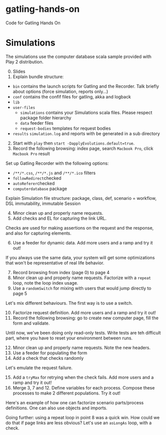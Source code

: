 gatling-hands-on
================

Code for Gatling Hands On


Simulations
===========

The simulations use the computer database scala sample provided with Play 2 distribution.

0. Slides
1. Explain bundle structure:

* `bin` contains the launch scripts for Gatling and the Recorder. Talk briefly about options (force simulation, reports only…)
* `conf` contains the confif files for gatling, akka and logback
* `lib`
* `user-files`
  * `simulations` contains your Simulations scala files. Please respect package folder hierarchy
  * `data` feeder files
  * `request-bodies` templates for request bodies
* `results` `simulation.log` and reports with be generated in a sub directory

2. Start with `play` then `start -DapplyEvolutions.default=true`.
3. Record the following browsing: index page, search `Macbook Pro`, click `Macbook Pro` result

Set up Gatling Recorder with the following options:

* `/**/*.css`, `/**/*.js` and `/**/*.ico` filters
* `followRedirect`checked
* `autoReferer`checked
* `computerdatabase` package

Explain Simulation file structure: package, class, def, scenario = workflow, DSL immutability, immutable Session

4. Minor clean up and properly name requests.
5. Add checks and EL for capturing the link URL.

Checks are used for making assertions on the request and the response, and also for capturing elements.

6. Use a feeder for dynamic data. Add more users and a ramp and try it out!

If you always use the same data, your system will get some optimizations that won't be representative of real life behavior.

7. Record browsing from index (page 0) to page 4
8. Minor clean up and properly name requests. Factorize with a `repeat` loop, note the loop index usage.
9. Use a `randomSwitch` for mixing with users that would jump directly to page 5

Let's mix different behaviours. The first way is to use a switch.

10. Factorize request definition. Add more users and a ramp and try it out!
11. Record the following browsing: go to create new computer page, fill the form and validate.

Until now, we've been doing only read-only tests. Write tests are teh difficult part, where you have to reset your environment between runs.

12. Minor clean up and properly name requests. Note the new headers.
13. Use a feeder for populating the form
14. Add a check that checks randomly

Let's emulate the request failure.

15. Add a `tryMax` for retrying when the check fails. Add more users and a ramp and try it out!
16. Merge 3, 7 and 12. Define variables for each process. Compose these processes to make 2 different populations. Try it out!

Here's an example of how one can factorize scenario parts/process definitions. One can also use objects and imports.

Going further: using a repeat loop in point 8 was a quick win. How could we do that if page links are less obvious? Let's use an `asLongAs` loop, with a check.